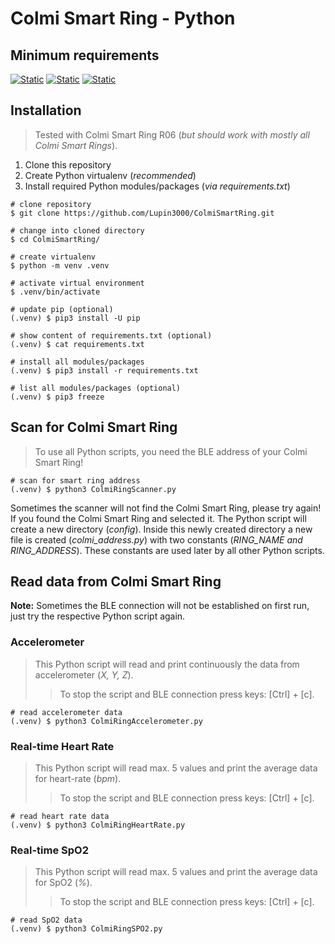 # Colmi Smart Ring - Python

## Minimum requirements

[![Static](https://img.shields.io/badge/python->=3.12.x-green)](https://python.org)
[![Static](https://img.shields.io/badge/asyncio-==3.4.3-green)](https://docs.python.org/dev/library/asyncio.html)
[![Static](https://img.shields.io/badge/bleak-==0.22.3-green)](https://bleak.readthedocs.io/en/latest/)

## Installation

> Tested with Colmi Smart Ring R06 (_but should work with mostly all Colmi Smart Rings_).

1. Clone this repository
2. Create Python virtualenv (_recommended_)
3. Install required Python modules/packages (_via requirements.txt_)

```shell
# clone repository
$ git clone https://github.com/Lupin3000/ColmiSmartRing.git

# change into cloned directory
$ cd ColmiSmartRing/

# create virtualenv
$ python -m venv .venv

# activate virtual environment
$ .venv/bin/activate

# update pip (optional)
(.venv) $ pip3 install -U pip

# show content of requirements.txt (optional)
(.venv) $ cat requirements.txt

# install all modules/packages
(.venv) $ pip3 install -r requirements.txt

# list all modules/packages (optional)
(.venv) $ pip3 freeze
```

## Scan for Colmi Smart Ring

> To use all Python scripts, you need the BLE address of your Colmi Smart Ring!

```shell
# scan for smart ring address
(.venv) $ python3 ColmiRingScanner.py
```

Sometimes the scanner will not find the Colmi Smart Ring, please try again! If you found the Colmi Smart Ring and selected it. The Python script will create a new directory (_config_). Inside this newly created directory a new file is created (_colmi_address.py_) with two constants (_RING_NAME and RING_ADDRESS_). These constants are used later by all other Python scripts.

## Read data from Colmi Smart Ring

**Note:** Sometimes the BLE connection will not be established on first run, just try the respective Python script again.

### Accelerometer

> This Python script will read and print continuously the data from accelerometer (_X, Y, Z_).
>> To stop the script and BLE connection press keys: [Ctrl] + [c].

```shell
# read accelerometer data 
(.venv) $ python3 ColmiRingAccelerometer.py
```

### Real-time Heart Rate

> This Python script will read max. 5 values and print the average data for heart-rate (_bpm_).
>> To stop the script and BLE connection press keys: [Ctrl] + [c].

```shell
# read heart rate data 
(.venv) $ python3 ColmiRingHeartRate.py
```

### Real-time SpO2

> This Python script will read max. 5 values and print the average data for SpO2 (_%_).
>> To stop the script and BLE connection press keys: [Ctrl] + [c].

```shell
# read SpO2 data 
(.venv) $ python3 ColmiRingSPO2.py
```

